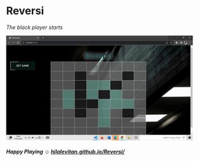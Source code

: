 # Reversi

_The black player starts_

![](https://github.com/hilaLevitan/Reversi/blob/main/reversi%20pic.png)

##### _Happy Playing_ :relaxed: [hilalevitan.github.io/Reversi/](https://hilalevitan.github.io/Reversi/)
